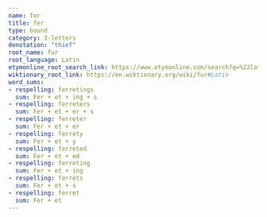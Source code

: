 ```yaml
---
name: fer
title: fer
type: bound
category: 3-letters
denotation: "thief"
root_name: fur
root_language: Latin
etymonline_root_search_link: https://www.etymonline.com/search?q=%22latin+fur%22
wiktionary_root_link: https://en.wiktionary.org/wiki/fur#Latin
word_sums:
- respelling: ferretings
  sum: Fer + et + ing + s
- respelling: ferreters
  sum: Fer + et + er + s
- respelling: ferreter
  sum: Fer + et + er
- respelling: ferrety
  sum: Fer + et + y
- respelling: ferreted
  sum: Fer + et + ed
- respelling: ferreting
  sum: Fer + et + ing
- respelling: ferrets
  sum: Fer + et + s
- respelling: ferret
  sum: Fer + et
---
```


